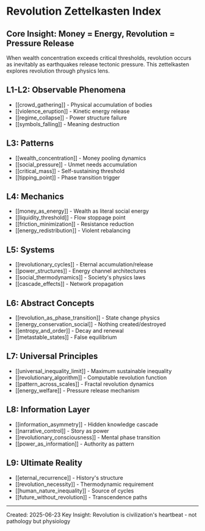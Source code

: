 # Revolution Zettelkasten Index

## Core Insight: Money = Energy, Revolution = Pressure Release

When wealth concentration exceeds critical thresholds, revolution occurs as inevitably as earthquakes release tectonic pressure. This zettelkasten explores revolution through physics lens.

## L1-L2: Observable Phenomena
- [[crowd_gathering]] - Physical accumulation of bodies
- [[violence_eruption]] - Kinetic energy release
- [[regime_collapse]] - Power structure failure
- [[symbols_falling]] - Meaning destruction

## L3: Patterns
- [[wealth_concentration]] - Money pooling dynamics
- [[social_pressure]] - Unmet needs accumulation
- [[critical_mass]] - Self-sustaining threshold
- [[tipping_point]] - Phase transition trigger

## L4: Mechanics
- [[money_as_energy]] - Wealth as literal social energy
- [[liquidity_threshold]] - Flow stoppage point
- [[friction_minimization]] - Resistance reduction
- [[energy_redistribution]] - Violent rebalancing

## L5: Systems
- [[revolutionary_cycles]] - Eternal accumulation/release
- [[power_structures]] - Energy channel architectures
- [[social_thermodynamics]] - Society's physics laws
- [[cascade_effects]] - Network propagation

## L6: Abstract Concepts
- [[revolution_as_phase_transition]] - State change physics
- [[energy_conservation_social]] - Nothing created/destroyed
- [[entropy_and_order]] - Decay and renewal
- [[metastable_states]] - False equilibrium

## L7: Universal Principles
- [[universal_inequality_limit]] - Maximum sustainable inequality
- [[revolutionary_algorithm]] - Computable revolution function
- [[pattern_across_scales]] - Fractal revolution dynamics
- [[energy_welfare]] - Pressure release mechanism

## L8: Information Layer
- [[information_asymmetry]] - Hidden knowledge cascade
- [[narrative_control]] - Story as power
- [[revolutionary_consciousness]] - Mental phase transition
- [[power_as_information]] - Authority as pattern

## L9: Ultimate Reality
- [[eternal_recurrence]] - History's structure
- [[revolution_necessity]] - Thermodynamic requirement
- [[human_nature_inequality]] - Source of cycles
- [[future_without_revolution]] - Transcendence paths

---
Created: 2025-06-23
Key Insight: Revolution is civilization's heartbeat - not pathology but physiology